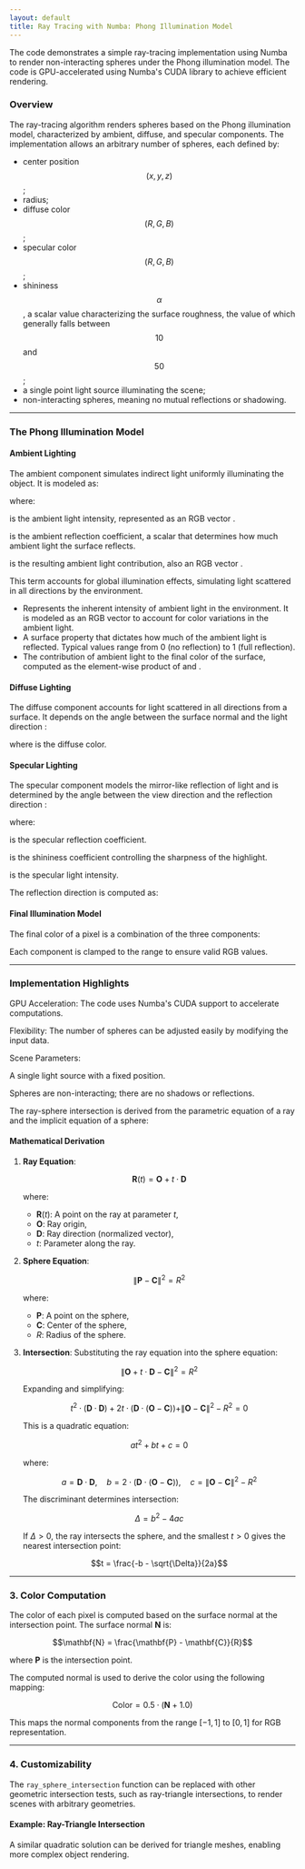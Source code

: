 ```yaml
---
layout: default
title: Ray Tracing with Numba: Phong Illumination Model
---
```


<script type="text/javascript">
MathJax = {
  tex: {
    inlineMath: [['$', '$'], ['\\(', '\\)']],
    displayMath: [['$$', '$$'], ['\\[', '\\]']],
  }
};
</script>
<script type="text/javascript" async
  src="https://cdnjs.cloudflare.com/ajax/libs/mathjax/3.2.2/es5/tex-mml-chtml.js">
</script>

The code demonstrates a simple ray-tracing implementation using Numba to render non-interacting spheres under the Phong illumination model. The code is GPU-accelerated using Numba's CUDA library to achieve efficient rendering.

### Overview

The ray-tracing algorithm renders spheres based on the Phong illumination model, characterized by ambient, diffuse, and specular components. The implementation allows an arbitrary number of spheres, each defined by:

- center position $$(x, y, z)$$;
- radius;
- diffuse color $$(R, G, B)$$;
- specular color $$(R, G, B)$$;
- shininess $$\alpha$$, a scalar value characterizing the surface roughness, the value of which generally falls between $$10$$ and $$50$$;
- a single point light source illuminating the scene;
- non-interacting spheres, meaning no mutual reflections or shadowing.

---

### The Phong Illumination Model

#### Ambient Lighting
The ambient component simulates indirect light uniformly illuminating the object. It is modeled as:

where:

 is the ambient light intensity, represented as an RGB vector .

 is the ambient reflection coefficient, a scalar that determines how much ambient light the surface reflects.

 is the resulting ambient light contribution, also an RGB vector .

This term accounts for global illumination effects, simulating light scattered in all directions by the environment.

- Represents the inherent intensity of ambient light in the environment. It is modeled as an RGB vector to account for color variations in the ambient light.
- A surface property that dictates how much of the ambient light is reflected. Typical values range from 0 (no reflection) to 1 (full reflection).
- The contribution of ambient light to the final color of the surface, computed as the element-wise product of  and .

#### Diffuse Lighting
The diffuse component accounts for light scattered in all directions from a surface. It depends on the angle between the surface normal  and the light direction :

where  is the diffuse color.

#### Specular Lighting
The specular component models the mirror-like reflection of light and is determined by the angle between the view direction  and the reflection direction :

where:

 is the specular reflection coefficient.

 is the shininess coefficient controlling the sharpness of the highlight.

 is the specular light intensity.

The reflection direction  is computed as:

#### Final Illumination Model
The final color of a pixel is a combination of the three components:

Each component is clamped to the range  to ensure valid RGB values.

---

### Implementation Highlights

GPU Acceleration: The code uses Numba's CUDA support to accelerate computations.

Flexibility: The number of spheres can be adjusted easily by modifying the input data.

Scene Parameters:

A single light source with a fixed position.

Spheres are non-interacting; there are no shadows or reflections.


The ray-sphere intersection is derived from the parametric equation of a ray and the implicit equation of a sphere:

#### Mathematical Derivation

1. **Ray Equation**:
   
   $$\mathbf{R}(t) = \mathbf{O} + t \cdot \mathbf{D}$$
   
   where:
   - $\mathbf{R}(t)$: A point on the ray at parameter $t$,
   - $\mathbf{O}$: Ray origin,
   - $\mathbf{D}$: Ray direction (normalized vector),
   - $t$: Parameter along the ray.

3. **Sphere Equation**:

   $$\|\mathbf{P} - \mathbf{C}\|^2 = R^2$$
   
   where:
   - $\mathbf{P}$: A point on the sphere,
   - $\mathbf{C}$: Center of the sphere,
   - $R$: Radius of the sphere.

5. **Intersection**:
   Substituting the ray equation into the sphere equation:

   $$\|\mathbf{O} + t \cdot \mathbf{D} - \mathbf{C}\|^2 = R^2$$
   
   Expanding and simplifying:
   
   $$t^2 \cdot (\mathbf{D} \cdot \mathbf{D}) + 2t \cdot (\mathbf{D} \cdot (\mathbf{O} - \mathbf{C})) + \| \mathbf{O} - \mathbf{C} \|^2 - R^2 = 0$$

   This is a quadratic equation:
   
   $$at^2 + bt + c = 0$$
   
   where:

   $$a = \mathbf{D} \cdot \mathbf{D}, \quad b = 2 \cdot (\mathbf{D} \cdot (\mathbf{O} - \mathbf{C})), \quad c = \| \mathbf{O} - \mathbf{C} \|^2 - R^2$$

   The discriminant determines intersection:

   $$\Delta = b^2 - 4ac$$

   If $\Delta > 0$, the ray intersects the sphere, and the smallest $t > 0$ gives the nearest intersection point:

   $$t = \frac{-b - \sqrt{\Delta}}{2a}$$

---

### 3. Color Computation

The color of each pixel is computed based on the surface normal at the intersection point. The surface normal $\mathbf{N}$ is:

$$\mathbf{N} = \frac{\mathbf{P} - \mathbf{C}}{R}$$

where $\mathbf{P}$ is the intersection point.

The computed normal is used to derive the color using the following mapping:

$$\text{Color} = 0.5 \cdot (\mathbf{N} + 1.0)$$

This maps the normal components from the range $[-1, 1]$ to $[0, 1]$ for RGB representation.

---

### 4. Customizability

The `ray_sphere_intersection` function can be replaced with other geometric intersection tests, such as ray-triangle intersections, to render scenes with arbitrary geometries.

#### Example: Ray-Triangle Intersection
A similar quadratic solution can be derived for triangle meshes, enabling more complex object rendering.


